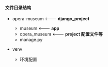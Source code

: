#### 文件目录结构

- opera-museum  <--- **django_project**
	- museum	<--- **app**
	- opera_museum	<--- **project 配置文件等**
	- manage.py

- venv
	- 环境配置  
